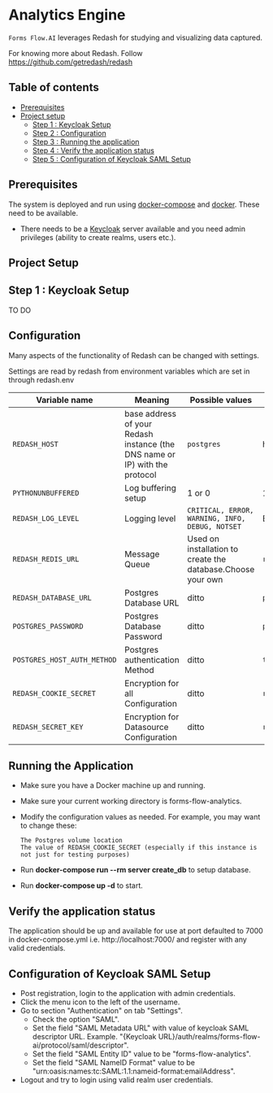 # Analytics Engine
`Forms Flow.AI` leverages Redash for studying and visualizing data captured.

For knowing more about Redash. Follow https://github.com/getredash/redash

## Table of contents
* [Prerequisites](#prerequisites)
* [Project setup](#project-setup)
  * [Step 1 : Keycloak Setup](#keycloak-setup)
  * [Step 2 : Configuration](#environment-configuration)
  * [Step 3 : Running the application](#build-and-deploy)
  * [Step 4 : Verify the application status](#verify-the-application-status)
  * [Step 5 : Configuration of Keycloak SAML Setup](#verify-the-application-status)   

## Prerequisites

The system is deployed and run using [docker-compose](https://docker.com) and [docker](https://docker.com). These need to be available. 
* There needs to be a [Keycloak](https://www.keycloak.org/) server available and you need admin privileges (ability to create realms, users etc.).

## Project Setup

## Step 1 : Keycloak Setup

TO DO

## Configuration

Many aspects of the functionality of Redash can be changed with settings. 

Settings are read by redash from environment variables which are set in through redash.env

Variable name | Meaning | Possible values | Default value |
--- | --- | --- | ---
`REDASH_HOST`| base address of your Redash instance (the DNS name or IP) with the protocol |`postgres` | http://localhost/redash
`PYTHONUNBUFFERED`|Log buffering setup|1 or 0 | 1
`REDASH_LOG_LEVEL`|Logging level|`CRITICAL, ERROR, WARNING, INFO, DEBUG, NOTSET` | ERROR
`REDASH_REDIS_URL`|Message Queue|Used on installation to create the database.Choose your own|`redis://redis:6379/0`
`REDASH_DATABASE_URL`|Postgres Database URL|ditto|`postgresql://postgres@postgres/postgres`
`POSTGRES_PASSWORD`|Postgres Database Password|ditto|`postgres`
`POSTGRES_HOST_AUTH_METHOD`|Postgres authentication Method|ditto|`trust`
`REDASH_COOKIE_SECRET`|Encryption for all Configuration|ditto|`redash-selfhosted`
`REDASH_SECRET_KEY`|Encryption for Datasource Configuration|ditto|`redash-selfhosted`


## Running the Application

   * Make sure you have a Docker machine up and running.
   * Make sure your current working directory is forms-flow-analytics.
   * Modify the configuration values as needed. For example, you may want to change these:
     
         The Postgres volume location
         The value of REDASH_COOKIE_SECRET (especially if this instance is not just for testing purposes)
   * Run **docker-compose run --rm server create_db** to setup database.
   * Run **docker-compose up -d** to start.
   
## Verify the application status

   The application should be up and available for use at port defaulted to 7000 in docker-compose.yml i.e. http://localhost:7000/
    and register with any valid credentials.
    
## Configuration of Keycloak SAML Setup
    
   * Post registration, login to the application with admin credentials.
   * Click the menu icon to the left of the username.
   * Go to section "Authentication" on tab "Settings".
        * Check the option "SAML".
        * Set the field "SAML Metadata URL" with value of keycloak SAML descriptor URL. Example. "{Keycloak URL}/auth/realms/forms-flow-ai/protocol/saml/descriptor".
        * Set the field "SAML Entity ID" value to be "forms-flow-analytics".
        * Set the field "SAML NameID Format" value to be "urn:oasis:names:tc:SAML:1.1:nameid-format:emailAddress".
   * Logout and try to login using valid realm user credentials.
